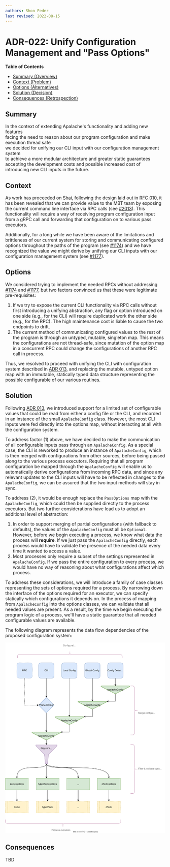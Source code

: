 ```yaml
---
authors: Shon Feder
last revised: 2022-08-15
---
```


# ADR-022: Unify Configuration Management and "Pass Options"

**Table of Contents**

- [Summary (Overview)](#summary)
- [Context (Problem)](#context)
- [Options (Alternatives)](#options)
- [Solution (Decision)](#solution)
- [Consequences (Retrospection)](#consequences)

## Summary

In the context of extending Apalache's functionality and adding new features\
facing the need to reason about our program configuration and make execution thread safe\
we decided for unifying our CLI input with our configuration management system\
to achieve a more modular architecture and greater static guarantees\
accepting the development costs and possible increased cost of introducing new CLI inputs in the future.

## Context

As work has proceeded on [Shai][], following the design laid out in [RFC 010][], it
has been revealed that we can provide value to the MBT team  by exposing the
current command line interface via RPC calls (see [#2013][]). This functionality
will require a way of receiving program configuration input from a gRPC call and
forwarding that configuration on to various pass executors.

Additionally, for a long while we have been aware of the limitations and
brittleness of our current system for storing and communicating configured
options throughout the paths of the program (see [#1174][]) and we have
recognized the value we might derive by unifying our CLI inputs with our
configuration management system (see [#1177][]).

## Options

We considered trying to implement the needed RPCs without addressing [#1174] and
[#1177], but two factors convinced us that these were legitimate pre-requisites:

1. If we try to expose the current CLI functionality via RPC calls without first
   introducing a unifying abstraction, any flag or option introduced on one side
   (e.g., for the CLI) will require duplicated work the other side (e.g., for
   the RPC). The high maintenance cost is liable to cause the two endpoints to drift.
2. The current method of communicating configured values to the rest of the
   program is through an untyped, mutable, singleton map. This means the
   configurations are not thread-safe, since mutation of the option map in a
   concurrent RPC could change the configurations of another RPC call in
   process.

Thus, we resolved to proceed with unifying the CLI with configuration system
described in [ADR 013][], and replacing the mutable, untyped option map
with an immutable, statically typed data structure representing the possible
configurable of our various routines.

## Solution

Following [ADR 013][], we introduced support for a limited set of configurable
values that could be read from either a config file or the CLI, and recorded in
an instance of the small `ApalacheConfig` class. However, the most CLI inputs
were fed directly into the options map, without interacting at all with the
configuration system.

To address factor (1) above, we have decided to make the communication of all
configurable inputs pass through an `ApalacheConfig`. As a special case, the CLI
is reworked to produce an instance of `ApalacheConfig`, which is then merged
with configurations from other sources, before being passed along to the various
process executors. Requiring that all program configuration be mapped through
the `ApalacheConfig` will enable us to automatically derive configurations from
incoming RPC data, and since any relevant updates to the CLI inputs will have to
be reflected in changes to the `ApalacheConfig`, we can be assured that the two
input methods will stay in sync.

To address (2), it would be enough replace the `PassOptions` map with the
`ApalacheConfig`, which could then be supplied directly to the process
executors. But two further considerations have lead us to adopt an additional
level of abstraction:

1. In order to support merging of partial configurations (with fallback to
   defaults), the values of the `ApalacheConfig` must all be `Optional`. However,
   before we begin executing a process, we know what data the process will
   **require**. If we just pass the `ApalacheConfig` directly, each process
   would have to validate the presence of the needed data every time it wanted
   to access a value.
2. Most processes only require a subset of the settings represented in
   `ApalacheConfig`. If we pass the entire configuration to every process, we
   would have no way of reasoning about what configurations affect which
   process.

To address these considerations, we will introduce a family of case classes
representing the sets of options required for a process. By narrowing down the
interface of the options required for an executor, we can specify statically
which configurations it depends on. In the process of mapping from
`ApalacheConfig` into the options classes, we can validate that all needed
values are present. As a result, by the time we begin executing the program
logic of a process, we'll have a static guarantee that all needed configurable
values are available.

The following diagram represents the data flow dependencies of the proposed
configuration system:

![](./022adr-apalache-configuration.drawio.svg)

## Consequences

<!-- Records the results of the decision over the long term.
     Did it work, not work, was changed, upgraded, etc.
-->

TBD

[Shai]: https://github.com/informalsystems/apalache/milestone/42
[RFC 010]: ./010rfc-transition-explorer.md
[#2013]: https://github.com/informalsystems/apalache/issues/2013
[#1174]: https://github.com/informalsystems/apalache/issues/1174
[#1177]: https://github.com/informalsystems/apalache/issues/1177
[ADR 013]: ./013adr-configuration.md
